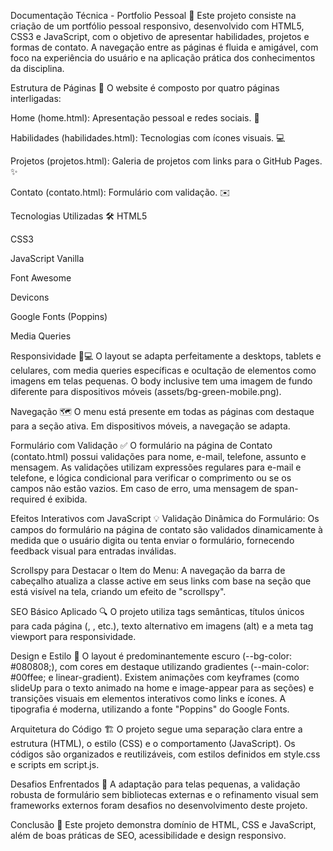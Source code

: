 Documentação Técnica - Portfolio Pessoal 🚀
Este projeto consiste na criação de um portfólio pessoal responsivo, desenvolvido com HTML5, CSS3 e JavaScript, com o objetivo de apresentar habilidades, projetos e formas de contato. A navegação entre as páginas é fluida e amigável, com foco na experiência do usuário e na aplicação prática dos conhecimentos da disciplina.

Estrutura de Páginas 📂
O website é composto por quatro páginas interligadas:

Home (home.html): Apresentação pessoal e redes sociais. 👋

Habilidades (habilidades.html): Tecnologias com ícones visuais. 💻

Projetos (projetos.html): Galeria de projetos com links para o GitHub Pages. ✨

Contato (contato.html): Formulário com validação. ✉️

Tecnologias Utilizadas 🛠️
HTML5

CSS3

JavaScript Vanilla

Font Awesome

Devicons

Google Fonts (Poppins)

Media Queries

Responsividade 📱💻
O layout se adapta perfeitamente a desktops, tablets e celulares, com media queries específicas e ocultação de elementos como imagens em telas pequenas. O body inclusive tem uma imagem de fundo diferente para dispositivos móveis (assets/bg-green-mobile.png).

Navegação 🗺️
O menu está presente em todas as páginas com destaque para a seção ativa. Em dispositivos móveis, a navegação se adapta.

Formulário com Validação ✅
O formulário na página de Contato (contato.html) possui validações para nome, e-mail, telefone, assunto e mensagem. As validações utilizam expressões regulares para e-mail e telefone, e lógica condicional para verificar o comprimento ou se os campos não estão vazios. Em caso de erro, uma mensagem de span-required é exibida.

Efeitos Interativos com JavaScript 💡
Validação Dinâmica do Formulário: Os campos do formulário na página de contato são validados dinamicamente à medida que o usuário digita ou tenta enviar o formulário, fornecendo feedback visual para entradas inválidas.

Scrollspy para Destacar o Item do Menu: A navegação da barra de cabeçalho atualiza a classe active em seus links com base na seção que está visível na tela, criando um efeito de "scrollspy".

SEO Básico Aplicado 🔍
O projeto utiliza tags semânticas, títulos únicos para cada página (<title>MyPortfolio-Home</title>, <title>MyPortfolio-Habilidades</title>, etc.), texto alternativo em imagens (alt) e a meta tag viewport para responsividade.

Design e Estilo 🎨
O layout é predominantemente escuro (--bg-color: #080808;), com cores em destaque utilizando gradientes (--main-color: #00ffee; e linear-gradient). Existem animações com keyframes (como slideUp para o texto animado na home e image-appear para as seções) e transições visuais em elementos interativos como links e ícones. A tipografia é moderna, utilizando a fonte "Poppins" do Google Fonts.

Arquitetura do Código 🏗️
O projeto segue uma separação clara entre a estrutura (HTML), o estilo (CSS) e o comportamento (JavaScript). Os códigos são organizados e reutilizáveis, com estilos definidos em style.css e scripts em script.js.

Desafios Enfrentados 🚧
A adaptação para telas pequenas, a validação robusta de formulário sem bibliotecas externas e o refinamento visual sem frameworks externos foram desafios no desenvolvimento deste projeto.

Conclusão 🎉
Este projeto demonstra domínio de HTML, CSS e JavaScript, além de boas práticas de SEO, acessibilidade e design responsivo.
